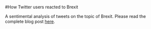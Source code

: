 #How Twitter users reacted to Brexit

A sentimental analysis of tweets on the topic of Brexit. Please read the complete blog post [here](https://katie-truong.github.io/r/Brexit-sentimental-analysis/).
